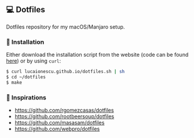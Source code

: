 ## 💻 Dotfiles
Dotfiles repository for my macOS/Manjaro setup.

### 🔑 Installation
Either download the installation script from the website (code can be found [here](https://github.com/lucaionescu/lucaionescu.github.io/blob/master/dotfiles.sh)) or by using `curl`:

```bash
$ curl lucaionescu.github.io/dotfiles.sh | sh
$ cd ~/dotfiles
$ make
```

### 🙏 Inspirations
 - https://github.com/rgomezcasas/dotfiles
 - https://github.com/rootbeersoup/dotfiles
 - https://github.com/masasam/dotfiles
 - https://github.com/webpro/dotfiles
